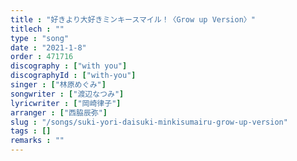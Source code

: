 ```yaml
---
title : "好きより大好きミンキースマイル！〈Grow up Version〉"
titlech : ""
type : "song"
date : "2021-1-8"
order : 471716
discography : ["with you"]
discographyId : ["with-you"]
singer : ["林原めぐみ"]
songwriter : ["渡辺なつみ"]
lyricwriter : ["岡崎律子"]
arranger : ["西脇辰弥"]
slug : "/songs/suki-yori-daisuki-minkisumairu-grow-up-version"
tags : []
remarks : ""
---
```


